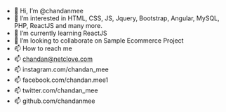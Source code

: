 - 👋 Hi, I’m @chandanmee
- 👀 I’m interested in HTML, CSS, JS, Jquery, Bootstrap, Angular, MySQL, PHP, ReactJS and many more.
- 🌱 I’m currently learning ReactJS
- 💞️ I’m looking to collaborate on Sample Ecommerce Project
- 📫 How to reach me 
- 📫 chandan@netclove.com
- 📫 instagram.com/chandan_mee
- 📫 facebook.com/chandan.mee1
- 📫 twitter.com/chandan_mee
- 📫 github.com/chandanmee
<!---
chandanmee/chandanmee is a ✨ special ✨ repository because its `README.md` (this file) appears on your GitHub profile.
You can click the Preview link to take a look at your changes.
--->
